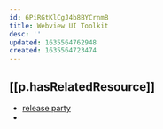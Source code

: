 ```yaml
---
id: 6PiRGtKlCgJ4b8BYCrnmB
title: Webview UI Toolkit
desc: ''
updated: 1635564762948
created: 1635564723474
---
```



## [[p.hasRelatedResource]]

- [release party](https://www.youtube.com/watch?v=G4jjCN8uQAg&t=858s)
- 
